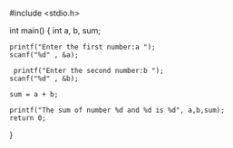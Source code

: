 #include <stdio.h>

int main()
 {
    int a, b, sum;

    printf("Enter the first number:a ");
    scanf("%d" , &a);

     printf("Enter the second number:b ");
    scanf("%d" , &b);

    sum = a + b;

    printf("The sum of number %d and %d is %d", a,b,sum);
    return 0;
}
